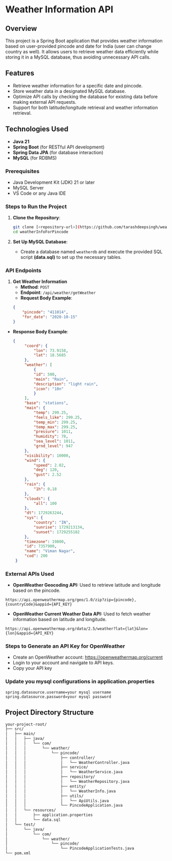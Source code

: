 # Weather Information API

## Overview
This project is a Spring Boot application that provides weather information based on user-provided pincode and date for India (user can change country as well). It allows users to retrieve weather data efficiently while storing it in a MySQL database, thus avoiding unnecessary API calls.


## Features
- Retrieve weather information for a specific date and pincode.
- Store weather data in a designated MySQL database.
- Optimize API calls by checking the database for existing data before making external API requests.
- Support for both latitude/longitude retrieval and weather information retrieval.

## Technologies Used
- **Java 21**
- **Spring Boot** (for RESTful API development)
- **Spring Data JPA** (for database interaction)
- **MySQL** (for RDBMS)

### Prerequisites
- Java Development Kit (JDK) 21 or later
- MySQL Server
- VS Code or any Java IDE

### Steps to Run the Project
1. **Clone the Repository**:
    ```bash
    git clone [<repository-url>](https://github.com/tarashdeepsingh/weatherInfoForPincode.git)
    cd weatherInfoForPincode
    ```

2. **Set Up MySQL Database**:
    - Create a database named `weatherdb` and execute the provided SQL script **(data.sql)** to set up the necessary tables.

### API Endpoints
1. **Get Weather Information**
   - **Method**: `POST`
   - **Endpoint**: `/api/weather/getWeather`
   - **Request Body Example**:
   ```json
   {
       "pincode": "411014",
       "for_date": "2020-10-15"
   } 
- **Response Body Example**:
   ```json
   {
        "coord": {
            "lon": 73.9158,
            "lat": 18.5685
        },
        "weather": [
            {
            "id": 500,
            "main": "Rain",
            "description": "light rain",
            "icon": "10n"
            }
        ],
        "base": "stations",
        "main": {
            "temp": 299.25,
            "feels_like": 299.25,
            "temp_min": 299.25,
            "temp_max": 299.25,
            "pressure": 1011,
            "humidity": 78,
            "sea_level": 1011,
            "grnd_level": 947
        },
        "visibility": 10000,
        "wind": {
            "speed": 2.02,
            "deg": 120,
            "gust": 2.52
        },
        "rain": {
            "1h": 0.18
        },
        "clouds": {
            "all": 100
        },
        "dt": 1729263244,
        "sys": {
            "country": "IN",
            "sunrise": 1729213134,
            "sunset": 1729255182
        },
        "timezone": 19800,
        "id": 7357900,
        "name": "Viman Nagar",
        "cod": 200
    }
    ```

### External APIs Used
- **OpenWeather Geocoding API:** Used to retrieve latitude and longitude based on the pincode.

`https://api.openweathermap.org/geo/1.0/zip?zip={pincode},{countryCode}&appid={API_KEY}`

- **OpenWeather Current Weather Data API:** Used to fetch weather information based on latitude and longitude.

`https://api.openweathermap.org/data/2.5/weather?lat={lat}&lon={lon}&appid={API_KEY}`

### Steps to Generate an API Key for OpenWeather
- Create an OpenWeather account: https://openweathermap.org/current
- Login to your account and navigate to API keys.
- Copy your API key

### Update you mysql configurations in application.properties
`
spring.datasource.username=your mysql username
spring.datasource.password=your mysql password
`

## Project Directory Structure
``` bash
your-project-root/
├── src/
│   ├── main/
│   │   ├── java/
│   │   │   └── com/
│   │   │       └── weather/
│   │   │           └── pincode/
│   │   │               ├── controller/
│   │   │               │   └── WeatherController.java
│   │   │               ├── service/
│   │   │               │   └── WeatherService.java
│   │   │               ├── repository/
│   │   │               │   └── WeatherRepository.java
│   │   │               ├── entity/
│   │   │               │   └── WeatherInfo.java
│   │   │               ├── utils/
│   │   │               │   └── ApiUtils.java
│   │   │               └── PincodeApplication.java
│   │   └── resources/
│   │       ├── application.properties
│   │       └── data.sql
│   └── test/
│       └── java/
│           └── com/
│               └── weather/
│                   └── pincode/
│                       └── PincodeApplicationTests.java
└── pom.xml
```
